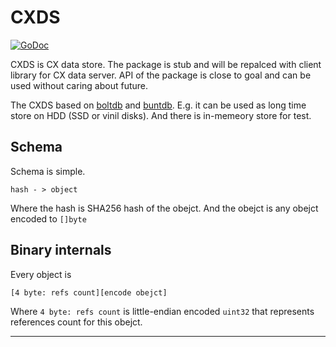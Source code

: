 CXDS
====

[![GoDoc](https://godoc.org/github.com/skycoin/cxo/data/cxds?status.svg)](https://godoc.org/github.com/skycoin/cxo/data/cxds)

CXDS is CX data store. The package is stub and will be repalced with
client library for CX data server. API of the package is close to goal
and can be used without caring about future.

The CXDS based on [boltdb](github.com/boltdb/bolt) and
[buntdb](github.com/tidwall/buntdb). E.g. it can be used as long time store
on HDD (SSD or vinil disks). And there is in-memeory store for test.


## Schema

Schema is simple.

```
hash - > object
```

Where the hash is SHA256 hash of the obejct. And the obejct is any
obejct encoded to `[]byte`


## Binary internals

Every object is

```
[4 byte: refs count][encode obejct]
```

Where `4 byte: refs count` is little-endian encoded `uint32` that represents
references count for this obejct.


---
